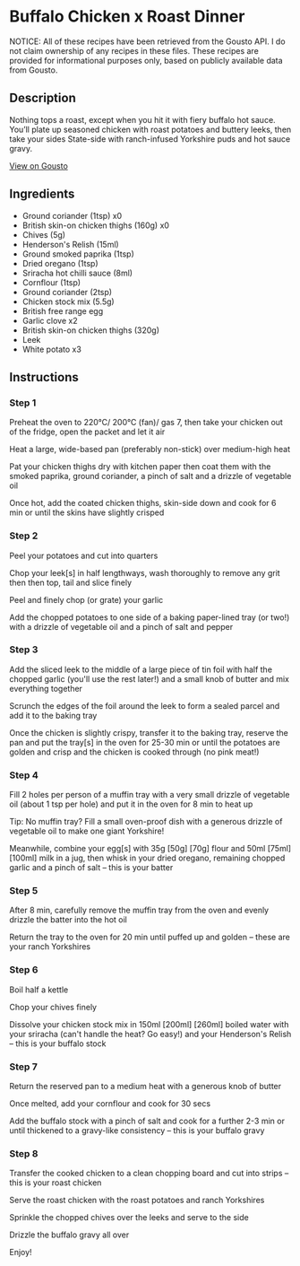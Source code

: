 # Buffalo Chicken x Roast Dinner

NOTICE: All of these recipes have been retrieved from the Gousto API. I do not claim ownership of any recipes in these files. These recipes are provided for informational purposes only, based on publicly available data from Gousto.

## Description

Nothing tops a roast, except when you hit it with fiery buffalo hot sauce. You’ll plate up seasoned chicken with roast potatoes and buttery leeks, then take your sides State-side with ranch-infused Yorkshire puds and hot sauce gravy. 

[View on Gousto](https://www.gousto.co.uk/recipes/cookbook/buffalo-chicken-x-roast-dinner)

## Ingredients

- Ground coriander (1tsp) x0
- British skin-on chicken thighs (160g) x0
- Chives (5g)
- Henderson's Relish (15ml)
- Ground smoked paprika (1tsp)
- Dried oregano (1tsp)
- Sriracha hot chilli sauce (8ml)
- Cornflour (1tsp)
- Ground coriander (2tsp)
- Chicken stock mix (5.5g)
- British free range egg
- Garlic clove x2
- British skin-on chicken thighs (320g)
- Leek
- White potato x3

## Instructions


### Step 1

Preheat the oven to 220°C/ 200°C (fan)/ gas 7, then take your chicken out of the fridge, open the packet and let it air 

Heat a large, wide-based pan (preferably non-stick) over medium-high heat

Pat your chicken thighs dry with kitchen paper then coat them with the smoked paprika, ground coriander, a pinch of salt and a drizzle of vegetable oil

Once hot, add the coated chicken thighs, skin-side down and cook for 6 min or until the skins have slightly crisped


### Step 2

Peel your potatoes and cut into quarters

Chop your leek[s] in half lengthways, wash thoroughly to remove any grit then then top, tail and slice finely

Peel and finely chop (or grate) your garlic

Add the chopped potatoes to one side of a baking paper-lined tray (or two!) with a drizzle of vegetable oil and a pinch of salt and pepper


### Step 3

Add the sliced leek to the middle of a large piece of tin foil with half the chopped garlic (you'll use the rest later!) and a small knob of butter and mix everything together

Scrunch the edges of the foil around the leek to form a sealed parcel and add it to the baking tray

Once the chicken is slightly crispy, transfer it to the baking tray, reserve the pan and put the tray[s] in the oven for 25-30 min or until the potatoes are golden and crisp and the chicken is cooked through (no pink meat!)


### Step 4

Fill 2 holes per person of a muffin tray with a very small drizzle of vegetable oil (about 1 tsp per hole) and put it in the oven for 8 min to heat up

Tip: No muffin tray? Fill a small oven-proof dish with a generous drizzle of vegetable oil to make one giant Yorkshire!

Meanwhile, combine your egg[s]<span class="text-danger"> </span>with 35g <span class="text-purple">[50g] </span><span class="text-danger">[70g]</span> flour and 50ml <span class="text-purple">[75ml]</span> <span class="text-danger">[100ml]</span> milk in a jug, then whisk in your dried oregano, remaining chopped garlic and a pinch of salt – this is your batter


### Step 5

After 8 min, carefully remove the muffin tray from the oven and evenly drizzle the batter into the hot oil

Return the tray to the oven for 20 min until puffed up and golden – these are your ranch Yorkshires


### Step 6

Boil half a kettle

Chop your chives finely

Dissolve your chicken stock mix in 150ml<span class="text-purple"> [200ml]</span> <span class="text-danger">[260ml]</span> boiled water with your sriracha (can't handle the heat? Go easy!) and your Henderson's Relish – this is your buffalo stock


### Step 7

Return the reserved pan to a medium heat with a generous knob of butter

Once melted, add your cornflour and cook for 30 secs

Add the buffalo stock with a pinch of salt and cook for a further 2-3 min or until thickened to a gravy-like consistency – this is your buffalo gravy

### Step 8

Transfer the cooked chicken to a clean chopping board and cut into strips – this is your roast chicken

Serve the roast chicken with the roast potatoes and ranch Yorkshires

Sprinkle the chopped chives over the leeks and serve to the side

Drizzle the buffalo gravy all over

Enjoy!

